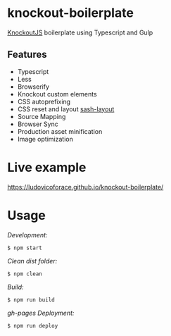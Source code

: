 # knockout-boilerplate

[KnockoutJS](http://knockoutjs.com) boilerplate using Typescript and Gulp

## Features
- Typescript
- Less
- Browserify
- Knockout custom elements
- CSS autoprefixing
- CSS reset and layout [sash-layout](https://github.com/ludovicoforace/sash-layout)
- Source Mapping
- Browser Sync
- Production asset minification
- Image optimization

# Live example

https://ludovicoforace.github.io/knockout-boilerplate/

# Usage

*Development:*
```shell
$ npm start
```

*Clean dist folder:*
```shell
$ npm clean
```

*Build:*
```shell
$ npm run build
```

*gh-pages Deployment:*
```shell
$ npm run deploy
```
